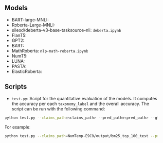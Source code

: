 ## Models

 - BART-large-MNLI: 
 - Roberta-Large-MNLI:
 - sileod/deberta-v3-base-tasksource-nli: `deberta.ipynb`
 - FlanT5: 
 - GPT2: 
 - BART:
 - MathRoberta: `nlp-math-roberta.ipynb`
 - NumT5:
 - LUNA:
 - PASTA:
 - ElasticRoberta:

## Scripts

 - `test.py`: Script for the quantitative evaluation of the models. It computes the accuracy per each `taxonomy_label` and the overall accuracy.
The script can be run with the following command:
```bash
python test.py --claims_path=<claims_path> --pred_path=<pred_path> --gt_path=<ground_truth_path>
```
For example:
```bash
python test.py --claims_path=NumTemp-E9C0/output/bm25_top_100_test --pred_path=predictions.csv --gt_path=ground_truth.csv
```

